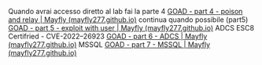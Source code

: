 Quando avrai accesso diretto al lab fai la parte 4
[GOAD - part 4 - poison and relay | Mayfly (mayfly277.github.io)](https://mayfly277.github.io/posts/GOADv2-pwning-part4/#mitm6--ntlmrelayx-to-ldap)
continua quando possibile (part5)
[GOAD - part 5 - exploit with user | Mayfly (mayfly277.github.io)](https://mayfly277.github.io/posts/GOADv2-pwning-part5/#printnightmare)
ADCS ESC8
Certifried - CVE-2022–26923
[GOAD - part 6 - ADCS | Mayfly (mayfly277.github.io)](https://mayfly277.github.io/posts/GOADv2-pwning-part6/)
MSSQL
[GOAD - part 7 - MSSQL | Mayfly (mayfly277.github.io)](https://mayfly277.github.io/posts/GOADv2-pwning-part7/#impacket)


